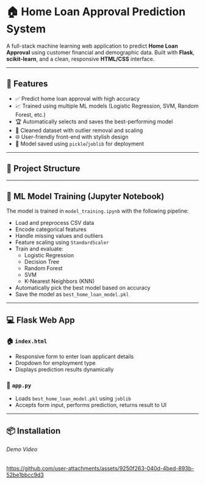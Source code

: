 # 🏠 Home Loan Approval Prediction System





A full-stack machine learning web application to predict **Home Loan Approval** using customer financial and demographic data. Built with **Flask**, **scikit-learn**, and a clean, responsive **HTML/CSS** interface.




---

## 🚀 Features

- ✅ Predict home loan approval with high accuracy
- 📈 Trained using multiple ML models (Logistic Regression, SVM, Random Forest, etc.)
- 🏆 Automatically selects and saves the best-performing model
- 🧼 Cleaned dataset with outlier removal and scaling
- 🌐 User-friendly front-end with stylish design
- 💾 Model saved using `pickle`/`joblib` for deployment

---

## 📂 Project Structure





---





## 🧠 ML Model Training (Jupyter Notebook)

The model is trained in `model_training.ipynb` with the following pipeline:



- Load and preprocess CSV data
- Encode categorical features
- Handle missing values and outliers
- Feature scaling using `StandardScaler`
- Train and evaluate:
  - Logistic Regression
  - Decision Tree
  - Random Forest
  - SVM
  - K-Nearest Neighbors (KNN)
- Automatically pick the best model based on accuracy
- Save the model as `best_home_loan_model.pkl`

---







## 💻 Flask Web App

### 🏠 `index.html`
- Responsive form to enter loan applicant details
- Dropdown for employment type
- Displays prediction results dynamically

### 🔧 `app.py`
- Loads `best_home_loan_model.pkl` using `joblib`
- Accepts form input, performs prediction, returns result to UI

---

## 📦 Installation








###### Demo Video







https://github.com/user-attachments/assets/9250f263-040d-4bed-893b-52be1bbcc9d3









 
 
